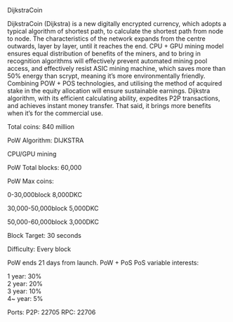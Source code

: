 
DijkstraCoin 

DijkstraCoin (Dijkstra) is a new digitally encrypted currency, which adopts a typical algorithm of shortest path, to calculate the shortest path from node to node. 
The characteristics of the network expands from the centre outwards, layer by layer, until it reaches the end. 
CPU + GPU mining model ensures equal distribution of benefits of the miners, and to bring in recognition algorithms will effectively prevent automated mining pool access, and effectively resist ASIC mining machine, 
which saves more than 50% energy than scrypt, meaning it’s more environmentally friendly.
Combining POW + POS technologies, and utilising the method of acquired stake in the equity allocation will ensure sustainable earnings. 
Dijkstra algorithm, with its efficient calculating ability, expedites P2P transactions, and achieves instant money transfer. That said, it brings more benefits when it’s for the commercial use.

Total coins:                       840 million

PoW Algorithm:                  DIJKSTRA

CPU/GPU mining
                                
PoW Total blocks:              60,000

PoW Max coins:    

0-30,000block   8,000DKC

30,000-50,000block   5,000DKC

50,000-60,000block   3,000DKC
                              
Block Target:                     30 seconds

Difficulty: 
Every block

PoW ends 21 days from launch.
PoW + PoS
PoS variable interests: 

1 year: 30%  
2 year: 20%  
3 year: 10%  
4~ year: 5%                  


Ports:
P2P:	22705
RPC:	22706
